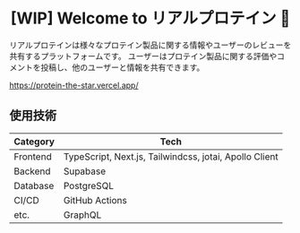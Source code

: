 <h1 align="center">[WIP] Welcome to リアルプロテイン 👋</h1>

リアルプロテインは様々なプロテイン製品に関する情報やユーザーのレビューを共有するプラットフォームです。
ユーザーはプロテイン製品に関する評価やコメントを投稿し、他のユーザーと情報を共有できます。

https://protein-the-star.vercel.app/

## 使用技術

| Category | Tech                                                   |
| -------- | ------------------------------------------------------ |
| Frontend | TypeScript, Next.js, Tailwindcss, jotai, Apollo Client |
| Backend  | Supabase                                               |
| Database | PostgreSQL                                             |
| CI/CD    | GitHub Actions                                         |
| etc.     | GraphQL                                                |
